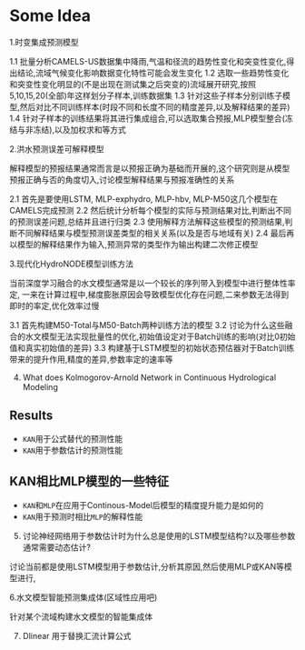 # Some Idea

1.时变集成预测模型

1.1 批量分析CAMELS-US数据集中降雨,气温和径流的趋势性变化和突变性变化,得出结论,流域气候变化影响数据变化特性可能会发生变化
1.2 选取一些趋势性变化和突变性变化明显的(不是出现在测试集之后突变的)流域展开研究,按照5,10,15,20(全部)年这样划分子样本,训练数据集
1.3 针对这些子样本分别训练子模型,然后对比不同训练样本(时段不同和长度不同的精度差异,以及解释结果的差异)
1.4 针对子样本的训练结果将其进行集成组合,可以选取集合预报,MLP模型整合(冻结与非冻结),以及加权求和等方式

2.洪水预测误差可解释模型

解释模型的预报结果通常而言是以预报正确为基础而开展的,这个研究则是从模型预报正确与否的角度切入,讨论模型解释结果与预报准确性的关系

2.1 首先是要使用LSTM, MLP-exphydro, MLP-hbv, MLP-M50这几个模型在CAMELS完成预测
2.2 然后统计分析每个模型的实际与预测结果对比,判断出不同的预测误差问题,总结并且进行归类
2.3 使用解释方法解释这些模型的预测结果,判断不同解释结果与模型预测误差类型的相关关系(以及是否与地域有关)
2.4 最后再以模型的解释结果作为输入,预测异常的类型作为输出构建二次修正模型

3.现代化HydroNODE模型训练方法

当前深度学习融合的水文模型通常是以一个较长的序列带入到模型中进行整体性率定,
一来在计算过程中,梯度膨胀原因会导致模型优化存在问题,二来参数无法得到即时的率定,优化效率过慢

3.1 首先构建M50-Total与M50-Batch两种训练方法的模型
3.2 讨论为什么这些融合的水文模型无法实现批量性的优化,初始值设定对于Batch训练的影响(对比0初始值和真实初始值的差异)
3.3 构建基于LSTM模型的初始状态预估器对于Batch训练带来的提升作用,精度的差异,参数率定的速率等

4. What does Kolmogorov-Arnold Network in Continuous Hydrological Modeling

## Results

- `KAN`用于公式替代的预测性能
- `KAN`用于参数估计的预测性能

## KAN相比MLP模型的一些特征

- `KAN`和`MLP`在应用于Continous-Model后模型的精度提升能力是如何的
- `KAN`用于预测时相比`MLP`的解释性能

5. 讨论神经网络用于参数估计时为什么总是使用的LSTM模型结构?以及哪些参数通常需要动态估计?

讨论当前都是使用LSTM模型用于参数估计,分析其原因,然后使用MLP或KAN等模型进行,

6.水文模型智能预测集成体(区域性应用吧)

针对某个流域构建水文模型的智能集成体

7. Dlinear 用于替换汇流计算公式